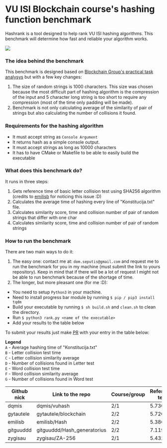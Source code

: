 # VU ISI Blockchain course's hashing function benchmark
Hashrank is a tool designed to help rank VU ISI hashing algorithms. This benchmark will determine how fast and reliable your algorithm works.

![](https://media.giphy.com/media/6Z3D5t31ZdoNW/giphy.gif)  

### The idea behind the benchmark
This benchmark is designed based on [Blockchain Group's practical task analysys](https://github.com/blockchain-group/Blockchain-technologijos/blob/master/pratybos/1uzduotis-Hashavimas.md) but with a few key changes:
1) The size of random strings is 1000 characters. This size was chosen because the most difficult part of hashing algorithm is the compression of the input and 5 character long string is too short to require any compression (most of the time only padding will be made).
2) Benchmark is not only calculating average of the similarity of pair of strings but also calculating the number of collisions it found.

### Requirements for the hashing algorithm
* It must accept string as `Console Argument`
* It returns hash as a simple console output.
* It must accept strings as long as 10000 characters
* It has to have CMake or Makefile to be able to easily build the executable

### What does this benchmark do?
It runs in three steps:
1) Gets reference time of basic letter collision test using SHA256 algorithm (credits to [emilisb](https://github.com/emilisb) for noticing this issue :D)
2) Calculates the average time of hashing every line of "Konstitucija.txt" file.
3) Calculates similarity score, time and collision number of pair of random strings that differ with one char
4) Calculates similarity score, time and collision number of pair of random strings

### How to run the benchmark
There are two main ways to do it:
1) The easy one: contact me at: `dom.seputis@gmail.com` and request me to run the benchmark for you in my machine (must submit the link to yours repository). Keep in mind that if there will be a lot of request I might not be able to run benchmark because of the shortage of time.
2) The longer, but more pleasant one (for me :D):  
* You need to setup `Python3` in your machine.
* Need to install progress bar module by running `$ pip / pip3 install tqdm`
* Build your executable by running `$ sh build.sh` and `clean.sh` to clean the directory.
* Run `$ python3 rank.py <name of the executable>`
* Add your results to the table below

To submit your results just make [PR](https://help.github.com/en/articles/creating-a-pull-request) with your entry in the table below:

**Legend**  
`A` - Average hashing time of "Konstitucija.txt"  
`B` - Letter collision test time  
`C` - Letter collision similarity average  
`D` - Number of collisions found in Letter test  
`E` - Word collision test time  
`F` - Word collision similarity average  
`G` - Number of collisions found in Word test  

| Github nick | Link to the repo            | Course/group | Reference test | A      | B          | C      | D    | E          | F      | G  |
|-------------|-----------------------------|--------------|----------------|--------|------------|--------|------|------------|--------|----|
| dqmis       | dqmis/vuhash                | 2/1          | 5.7301         | 0.0052 | 1417.6514  | 0.1108 | 9917 | 1497.0956s | 0.0056 | 0  |
| gytautele   | gytautele/blockchain        | 2/2          | 5.7201         | 0.0047 | 1043.5663  | 0.0136 | 0    | 1060.4037  | 0.0141 | 49 |
| emilisb     | emilisb/Hash                | 2/2          | 5.3863         | 0.0035 | 804.7102   | 0.0108 | 0    | 820.5668   | 0.0108 | 0  |
| gitguuddd   | gitguuddd/Hash_generatorius | 2/2          | 7.119          | 0.0285 | 6833.3648  | 0.0308 | 2    | 6840.2643  | 0.005  | 0  |
| zygisau     | zygisau/ZA-256              | 2/1          | 5.4321         | 0.0291 | 27320.3243 | 0.0148 | 96   | 27213.3451 | 0.0121 | 5  |
